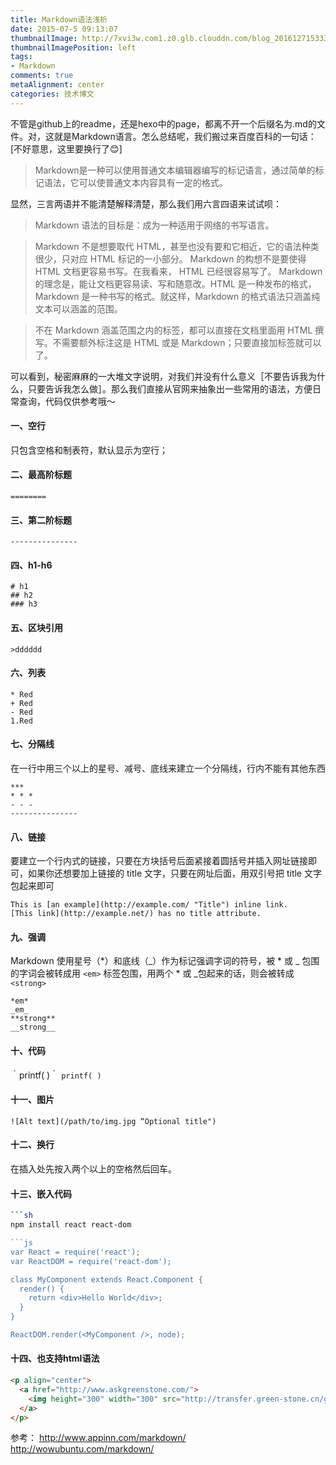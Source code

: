 ```yaml
---
title: Markdown语法浅析
date: 2015-07-5 09:13:07
thumbnailImage: http://7xvi3w.com1.z0.glb.clouddn.com/blog_2016127153335.png
thumbnailImagePosition: left
tags: 
- Markdown
comments: true
metaAlignment: center
categories: 技术博文
---
```

不管是github上的readme，还是hexo中的page，都离不开一个后缀名为.md的文件。对，这就是Markdown语言。怎么总结呢，我们搬过来百度百科的一句话：[不好意思，这里要换行了😊]
<!--more-->
> Markdown是一种可以使用普通文本编辑器编写的标记语言，通过简单的标记语法，它可以使普通文本内容具有一定的格式。

显然，三言两语并不能清楚解释清楚，那么我们用六言四语来试试呗：

> Markdown 语法的目标是：成为一种适用于网络的书写语言。

> Markdown 不是想要取代 HTML，甚至也没有要和它相近，它的语法种类很少，只对应 HTML 标记的一小部分。
> Markdown 的构想不是要使得 HTML 文档更容易书写。在我看来， HTML 已经很容易写了。
> Markdown 的理念是，能让文档更容易读、写和随意改。HTML 是一种发布的格式，Markdown 是一种书写的格式。就这样，Markdown 的格式语法只涵盖纯文本可以涵盖的范围。

> 不在 Markdown 涵盖范围之内的标签，都可以直接在文档里面用 HTML 撰写。不需要额外标注这是 HTML 或是 Markdown；只要直接加标签就可以了。


可以看到，秘密麻麻的一大堆文字说明，对我们并没有什么意义［不要告诉我为什么，只要告诉我怎么做］。那么我们直接从官网来抽象出一些常用的语法，方便日常查询，代码仅供参考哦～

#### 一、空行
只包含空格和制表符，默认显示为空行；

#### 二、最高阶标题
``========``

#### 三、第二阶标题
``---------------``

#### 四、h1-h6
```
# h1
## h2
### h3
```

#### 五、区块引用
```
>dddddd
```

#### 六、列表
```
* Red
+ Red
- Red
1.Red
```

#### 七、分隔线
在一行中用三个以上的星号、减号、底线来建立一个分隔线，行内不能有其他东西
```
***
* * *
- - -
---------------
```

#### 八、链接
要建立一个行内式的链接，只要在方块括号后面紧接着圆括号并插入网址链接即可，如果你还想要加上链接的 title 文字，只要在网址后面，用双引号把 title 文字包起来即可
```
This is [an example](http://example.com/ "Title") inline link.
[This link](http://example.net/) has no title attribute.
```

#### 九、强调
Markdown 使用星号（*）和底线（_）作为标记强调字词的符号，被 * 或 _ 包围的字词会被转成用 ``<em>`` 标签包围，用两个 * 或 _包起来的话，则会被转成 ``<strong>``
```
*em*
_em_
**strong**
__strong__
```

#### 十、代码
｀printf( )｀
<code>printf( )</code>

#### 十一、图片
```
![Alt text](/path/to/img.jpg “Optional title")
```
#### 十二、换行
在插入处先按入两个以上的空格然后回车。

#### 十三、嵌入代码
```sh
```sh
npm install react react-dom
```
```js
```js
var React = require('react');
var ReactDOM = require('react-dom');

class MyComponent extends React.Component {
  render() {
    return <div>Hello World</div>;
  }
}

ReactDOM.render(<MyComponent />, node);
```
#### 十四、也支持html语法
```html
<p align="center">
  <a href="http://www.askgreenstone.com/">
    <img height="300" width="300" src="http://transfer.green-stone.cn/greenStoneicon300.png">
  </a>
</p>
```
参考：
http://www.appinn.com/markdown/
http://wowubuntu.com/markdown/





